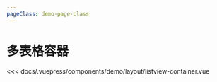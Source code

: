 ```yaml
---
pageClass: demo-page-class
---
```


# 多表格容器
<!-- markdownlint-disable MD033 -->
<client-only>
<demo-box codesandbox="https://codesandbox.io/s/rml1yxyx9o?module=%2Fsrc%2FApp.vue&view=preview">
<div slot="demo">

  <demo-layout-listview-container />

</div>

<div slot="code">

<<< docs/.vuepress/components/demo/layout/listview-container.vue

</div>

</demo-box>
</client-only>
<!-- markdownlint-enable MD033 -->

<style>
.theme-default-content:not(.custom) > h1:first-child {
    margin-top: -0.1rem;
    font-size: 22px;
    text-align: center;
}
</style>
